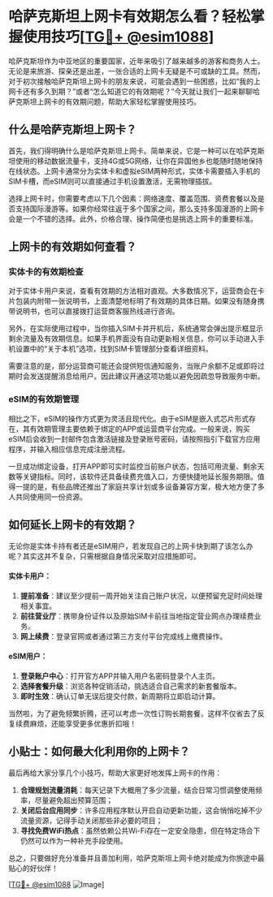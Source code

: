 # 哈萨克斯坦上网卡有效期怎么看？轻松掌握使用技巧[[TG💪+ @esim1088](https://t.me/s/esim1088)]

哈萨克斯坦作为中亚地区的重要国家，近年来吸引了越来越多的游客和商务人士。无论是来旅游、探亲还是出差，一张合适的上网卡无疑是不可或缺的工具。然而，对于初次接触哈萨克斯坦上网卡的朋友来说，可能会遇到一些困惑，比如“我的上网卡还有多久到期？”或者“怎么知道它的有效期呢？”今天就让我们一起来聊聊哈萨克斯坦上网卡的有效期问题，帮助大家轻松掌握使用技巧。

## 什么是哈萨克斯坦上网卡？

首先，我们得明确什么是哈萨克斯坦上网卡。简单来说，它是一种可以在哈萨克斯坦使用的移动数据流量卡，支持4G或5G网络，让你在异国他乡也能随时随地保持在线状态。上网卡通常分为实体卡和虚拟eSIM两种形式，实体卡需要插入手机的SIM卡槽，而eSIM则可以直接通过手机设置激活，无需物理插拔。

选择上网卡时，你需要考虑以下几个因素：网络速度、覆盖范围、资费套餐以及是否支持国际漫游等。如果你经常往返于多个国家之间，那么支持多国漫游的上网卡会是一个不错的选择。此外，价格合理、操作简便也是挑选上网卡的重要标准。

## 上网卡的有效期如何查看？

### 实体卡的有效期检查

对于实体卡用户来说，查看有效期的方法相对直观。大多数情况下，运营商会在卡片包装内附带一张说明书，上面清楚地标明了有效期的具体日期。如果没有随身携带说明书，也可以直接拨打运营商客服热线进行咨询。

另外，在实际使用过程中，当你插入SIM卡并开机后，系统通常会弹出提示框显示剩余流量及有效期信息。如果手机界面没有自动更新相关信息，你可以手动进入手机设置中的“关于本机”选项，找到SIM卡管理部分查看详细资料。

需要注意的是，部分运营商可能还会提供短信通知服务，当账户余额不足或即将过期时会发送提醒消息给用户。因此建议开通这项功能以避免因疏忽导致服务中断。

### eSIM的有效期管理

相比之下，eSIM的操作方式更为灵活且现代化。由于eSIM是嵌入式芯片形式存在，其有效期管理主要依赖于绑定的APP或运营商平台完成。一般来说，购买eSIM后会收到一封邮件包含激活链接及登录账号密码，请按照指引下载官方应用程序，并输入相应信息完成注册流程。

一旦成功绑定设备，打开APP即可实时监控当前账户状态，包括可用流量、剩余天数等关键指标。同时，该软件还具备续费充值入口，方便快捷地延长服务期限。值得一提的是，有些品牌还推出了家庭共享计划或多设备兼容方案，极大地方便了多人共同使用同一份资源。

## 如何延长上网卡的有效期？

无论你是实体卡持有者还是eSIM用户，若发现自己的上网卡快到期了该怎么办呢？其实这并不复杂，只需根据自身情况采取对应措施即可。

#### 实体卡用户：
1. **提前准备**：建议至少提前一周开始关注自己账户状况，以便预留充足时间处理相关事宜。
2. **前往营业厅**：携带身份证件以及原始SIM卡前往当地指定营业网点办理续费业务。
3. **网上续费**：登录官网或者通过第三方支付平台完成线上缴费操作。

#### eSIM用户：
1. **登录账户中心**：打开官方APP并输入用户名密码登录个人主页。
2. **选择套餐升级**：浏览各种促销活动，挑选适合自己需求的新套餐版本。
3. **即时生效**：确认订单无误后提交付款，新周期将立即启动计算。

当然啦，为了避免频繁折腾，还可以考虑一次性订购长期套餐，这样不仅省去了反复续费麻烦，还能享受更多优惠折扣哦！

## 小贴士：如何最大化利用你的上网卡？

最后再给大家分享几个小技巧，帮助大家更好地发挥上网卡的作用：

1. **合理规划流量消耗**：每天记录下大概用了多少流量，结合日常习惯调整使用频率，尽量避免超出预算范围；
2. **关闭后台应用同步**：许多应用程序默认开启自动更新功能，这会悄悄吃掉不少流量资源，记得手动关闭那些非必要的项目；
3. **寻找免费WiFi热点**：虽然依赖公共Wi-Fi存在一定安全隐患，但在特定场合下仍然可以作为一种补充手段使用。

总之，只要做好充分准备并且善加利用，哈萨克斯坦上网卡绝对能成为你旅途中最贴心的好伙伴！

[[TG💪+ @esim1088](https://t.me/s/esim1088) ![Image](https://i.postimg.cc/4NQfJmqS/Snipaste-2025-05-13-00-14-12.png)]